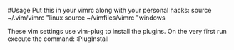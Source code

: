 #Usage
Put this in your vimrc along with your personal hacks:
		source ~/.vim/vimrc      "linux
		source ~/vimfiles/vimrc  "windows

These vim settings use vim-plug to install the plugins.
On the very first run execute the command:
  :PlugInstall
